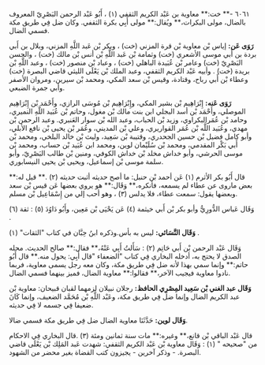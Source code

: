 ٦٠٦١ -** خت:** معاوية بن عَبْد الكريم الثقفي (١) ، أَبُو عَبْد الرحمن البَصْرِيّ المعروف بالضال، مولى البكرات،** ويُقال:** مولى أَبِي بكرة الثقفي. وكان ضل فِي طريق مكة فسمي الضال.

**رَوَى عَن:** إياس بْن معاوية بْن قرة المزني (خت) ، وبكر بْن عَبد اللَّهِ المزني، وبلال بن أَبي بردة بن أَبي موسى الأشعري (خت) وثمامة بْن عَبد اللَّهِ بْن أنس بْن مالك (خت) ، والحسن البَصْرِيّ (خت) وعامر بْن عُبَيدة الباهلي (خت) ، وعباد بْن منصور (خت) ، وعبد اللَّهِ بْن بريدة (خت) . وأبيه عَبْد الكريم الثقفي، وعبد الملك بْن يَعْلَى الليثي قاضي البصرة (خت) وعطاء بْن أَبي رباح، وقتادة، وقيس بْن سعد المكي، ومحمد بْن سيرين، ومروان الأصفر وأبي جمرة الضبعي.

**رَوَى عَنه:** إِبْرَاهِيم بْن بشير المكي، وإِبْرَاهِيم بْن مُوسَى الرازي، وأَحْمَد بْن إِبْرَاهِيم الموصلي، وأَحْمَد بْن أسد البجلي ابن بنت مالك بْن مغول، وحاتم بْن عُبَيد اللَّهِ النميري، وحامد بْن عُمَرالبكراوي، وزيد بْن الحباب، وعبد الله بْن سوار العَنبري. وعبد الرحمن بْن مهدي، وعُبَيد اللَّه بْن عُمَر القواريري، وعلي بْن المديني، وعُمَر بْن يحيى بْن نافع الأبلي، وأبو كامل فضيل بْن حسين الجحدري، وقتيبة بْن سَعِيد، وليث بْن خالد البلخي، ومحمد بْن أَبي بَكْر المقدمي، ومحمد بْن سُلَيْمان لوين، ومحمد ابن عُبَيد بْن حساب، ومحمد بْن موسى الحرشي، وأبو خداش مخلد بْن خداش الكوفي، ومنين بْن طالب البَصْرِيّ، وأبو سلمة موسى بْن إسماعيل، ويحيى بْن يحيى النيسابوري.

قال أَبُو بكر الأثرم (١) عَن أحمد بْن حنبل: ما أصح حديثه أثبت حديثه (٢) .** قيل له:** بعض ماروى عن عطاء لم يسمعه، فأنكره،** وَقَال:** هو يروي بعضها عَن قيس بْن سعد وبعضها يقول: سمعت عطاء، فلا يدلس (٣) ، وهو أحب إلي من إِسْمَاعِيل بْن مسلم.

وَقَال عَباس الدُّورِيُّ وأبو بكر بْن أَبي خيثمة (٤) عَن يَحْيَى بْن مَعِين، وأَبُو دَاوُدَ (٥) : ثقة (٦) .

**وَقَال النَّسَائي:** ليس به بأس.وذكره ابنُ حِبَّان في كتاب "الثقات" (١) .

وَقَال عَبْد الرحمن بْن أَبي حَاتِم (٢) : سَأَلتُ أَبِي عَنْهُ،** فقال:** صالح الحديث. محله الصدق لا يحتج به، أدخله البخاري فِي كتاب "الضعفاء "قال أَبِي: يحول منه.** قال أَبُو حاتم:** وإنما سمي بهذا لأنه ضل فِي طريق مكة، وكان معه رجل يسمى معاوية، فربما نادوا معاوية فيجيب الآخر،** فقالوا:** معاوية الضال، فميز بينهما فسمي الضال.

**وَقَال عبد الغني بْن سَعِيد المِصْرِي الحافظ:** رجلان نبيلان لزمهما لقبان قبيحان: معاوية بْن عبد الكريم الضال وإنما ضل فِي طريق مكة، وعَبْد اللَّهِ بْن مُحَمَّد الضعيف، وإنما كَانَ ضعيفا فِي جسمه لا فِي حديثه.

**وَقَال لوين:** حَدَّثَنَا معاوية الضال ضل فِي طريق مكة فسمي ضالا.

قال عَبْد الباقي بْن قانع،** وغيره:** مات سنة ثمانين ومئة (٣) .قال البخاري فِي الاحكام من "صحيحه " (١) : وَقَال معاوية بْن عَبْد الكريم الثقفي: شهدت عَبد المَلِك بْن يَعْلَى قاضي البصرة. - وذكر آخرين - يجيزون كتب القضاة بغير محضر من الشهود.